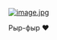 [![image.jpg](https://i.postimg.cc/pd4qwkVp/image.jpg)](https://postimg.cc/d7R2d2yY)

Рыр-фыр :heart:
